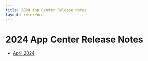 ```yaml
---
title: 2024 App Center Release Notes
layout: reference
---
```


# 2024 App Center Release Notes

* [April 2024](./app-center-2024-04-19.html)